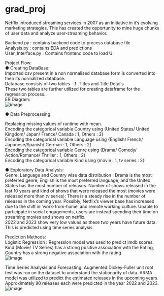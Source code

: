 # grad_proj
Netflix introduced streaming services in 2007 as an initiative in it’s evolving marketing strategies. This has created the opportunity to mine huge chunks of user
data and analyze user-streaming behavior.

Backend.py : contains backend code to process database file<br />
Analysis.py : contains EDA and predictions<br />
User_Interface.py : Contains frontend code to load UI<br />

Project Flow:<br />
● Creating DataBase:<br />
   Imported csv present in a non normalised database form is converted into then its normalized database.<br />
   Database consists of two tables - 1. Titles and Title Details<br />
   These two tables are further utilized for creating dataframe for the regression process.<br />
  ER Diagram:<br />
  ![image](https://user-images.githubusercontent.com/89943462/148662708-6e8e2572-3e61-40a4-952b-d1d4613522ba.png)

 ● Data Preprocessing<br />

  Replacing missing values of runtime with mean.<br />
  Encoding the categorical variable Country using {United States/ United Kingdom/ Japan/ France/ Canada : 1, Others : 2}<br />
  Encoding the categorical variable Language using {English/ French/ Japanese/Spanish/ German : 1, Others : 2}<br />
  Encoding the categorical variable Genre using {Drama/ Comedy/ Action/Romance/ Thriller : 1, Others : 2}<br />
  Encoding the categorical variable Kind using {movie : 1, tv series : 2}<br />
  
  ● Exploratory Data Analysis:<br />
    Genre, Language and Country wise data distribution : Drama is the most preferred genre, English is the most preferred language, and the United States has the most number of releases.
    Number of shows released in the last 10 years and kind of shows that were released the most (movies were released more than tv series): There is a steady rise in the number of releases in the coming year. Possibly, Netflix’s viewer base has increased due to the shift in ‘work-from-home’ and remote working culture. Unable to participate in social engagements, users are instead spending their time on streaming movies and shows on netflix.<br />
    2022 and 2023 show very low values as these two years have future data. This is predicted using time series analysis.<br />
     
Prediction Methods:<br />
Logistic Regression : Regression model was used to predict imdb scores. Kind (Movie/ TV Series) has a strong positive association with the Rating, Country has a strong negative association with the rating.<br />
![image](https://user-images.githubusercontent.com/89943462/148662776-d7742552-9462-4ff1-848b-e6a6a2e0060e.png)<br />

Time Series Analysis and Forecasting: Augmented Dickey-Fuller unit root test was run on the dataset to understand the stationarity of data. ARMA model was utilized to predict the estimated releases in the upcoming years. Approximately 90 releases each were predicted in the year 2022 and 2023.<br />
![image](https://user-images.githubusercontent.com/89943462/148662796-7cfa0710-4c77-4046-9a25-035fbe8668f7.png)

      
